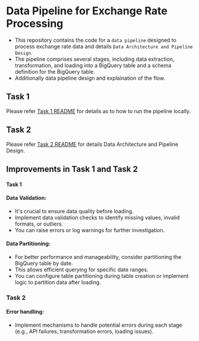 # Data Pipeline for Exchange Rate Processing

- This repository contains the code for a `data pipeline` designed to process exchange rate data and details `Data Architecture and Pipeline Design`. 
- The pipeline comprises several stages, including data extraction, transformation, and loading into a BigQuery table and a schema definition for the BigQuery table. 
- Additionally data pipeline design and  explaination of the flow.

## Task 1
Please refer [Task 1 README](https://github.com/karmani1997/exchange-rate-data-engineer-challenge/tree/main/pipeline) for details as to how to run the pipeline locally.

## Task 2
Please refer [Task 2 README](https://github.com/karmani1997/exchange-rate-data-engineer-challenge/tree/main/task-2) for details Data Architecture and Pipeline Design.

## Improvements in Task 1 and Task 2
#### Task 1
#### Data Validation:
- It's crucial to ensure data quality before loading.
- Implement data validation checks to identify missing values, invalid formats, or outliers.
- You can raise errors or log warnings for further investigation.

#### Data Partitioning:

- For better performance and manageability, consider partitioning the BigQuery table by date.
- This allows efficient querying for specific date ranges.
- You can configure table partitioning during table creation or implement logic to partition data after loading.
### Task 2
#### Error handling: 
- Implement mechanisms to handle potential errors during each stage (e.g., API failures, transformation errors, loading issues).
